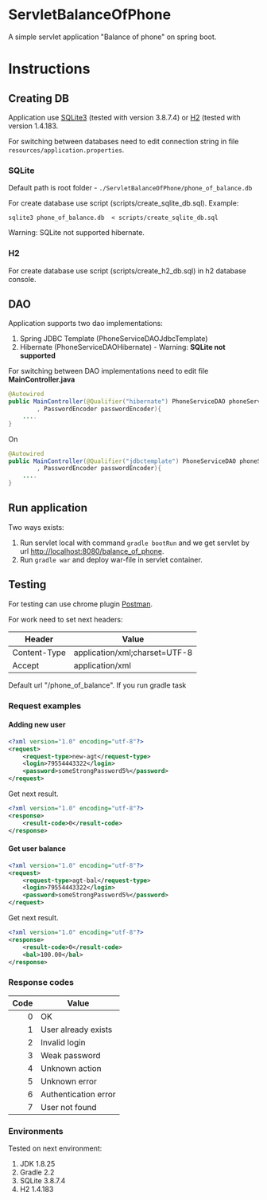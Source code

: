 ServletBalanceOfPhone
===========

A simple servlet application "Balance of phone" on spring boot.

# Instructions
## Creating DB
Application use [SQLite3](http://www.sqlite.org/) (tested with version 3.8.7.4)
or [H2](http://www.h2database.com/html/main.html) (tested with version 1.4.183.

For switching between databases need to edit connection string in
file ```resources/application.properties```.

### SQLite
Default path is root folder - ```./ServletBalanceOfPhone/phone_of_balance.db```

For create database use script (scripts/create_sqlite_db.sql). Example:

```
sqlite3 phone_of_balance.db  < scripts/create_sqlite_db.sql
```

Warning: SQLite not supported hibernate.

### H2

For create database use script (scripts/create_h2_db.sql) in h2 database console.

## DAO

Application supports two dao implementations:

1. Spring JDBC Template (PhoneServiceDAOJdbcTemplate)
2. Hibernate (PhoneServiceDAOHibernate) - Warning: **SQLite not supported**

For switching between DAO implementations need to edit file **MainController.java**

```java
@Autowired
public MainController(@Qualifier("hibernate") PhoneServiceDAO phoneServiceDAO, DataValidator dataValidator
		, PasswordEncoder passwordEncoder){
	....
}
```

On

```java
@Autowired
public MainController(@Qualifier("jdbctemplate") PhoneServiceDAO phoneServiceDAO, DataValidator dataValidator
		, PasswordEncoder passwordEncoder){
	....
}
```

## Run application
Two ways exists:

1. Run servlet local with command ```gradle bootRun``` and we get servlet by url
[http://localhost:8080/balance_of_phone]((http://localhost:8080/balance_of_phone)).
2. Run ```gradle war``` and deploy war-file in servlet container.

## Testing

For testing can use chrome plugin [Postman](http://www.getpostman.com/).

For work need to set next headers:

|Header      |Value                        |
|------------|-----------------------------|
|Content-Type|application/xml;charset=UTF-8|
|Accept      |application/xml              |

Default url "/phone_of_balance".
If you run gradle task

### Request examples
#### Adding new user

```xml
<?xml version="1.0" encoding="utf-8"?>
<request>
	<request-type>new-agt</request-type>
	<login>79554443322</login>
	<password>someStrongPassword5%</password>
</request>
```

Get next result.

```xml
<?xml version="1.0" encoding="utf-8"?>
<response>
	<result-code>0</result-code>
</response>
```

#### Get user balance

```xml
<?xml version="1.0" encoding="utf-8"?>
<request>
	<request-type>agt-bal</request-type>
	<login>79554443322</login>
	<password>someStrongPassword5%</password>
</request>
```

Get next result.

```xml
<?xml version="1.0" encoding="utf-8"?>
<response>
	<result-code>0</result-code>
	<bal>100.00</bal>
</response>
```
### Response codes

|Code|Value|
|---:|-----|
|0|OK|
|1|User already exists|
|2|Invalid login|
|3|Weak password|
|4|Unknown action|
|5|Unknown error|
|6|Authentication error|
|7|User not found|

### Environments
Tested on next environment:

1. JDK 1.8.25
2. Gradle 2.2
3. SQLite 3.8.7.4
4. H2 1.4.183